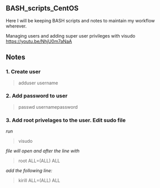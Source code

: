 ## BASH_scripts_CentOS

Here I will be keeping BASH scripts and notes to maintain my workflow wherever.

Managing users and adding super user privileges with visudo https://youtu.be/NhjU0m7aNaA

## Notes
### 1. Create user

> adduser username


### 2. Add password to user 

> passwd usernamepassword


### 3. Add root privelages to the user. Edit sudo file  

*run*
> visudo

*file will open and after the line with*
> root	ALL=(ALL)	ALL  

*add the following line:*

> kirill	ALL=(ALL)	ALL
